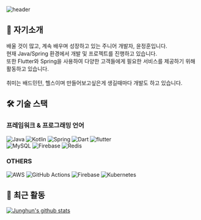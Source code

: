 ![header](https://capsule-render.vercel.app/api?type=waving&color=gradient&height=200&section=header&text=Welcome%20Junghun's%20Github&fontSize=32)

## 📌 자기소개
배울 것이 많고, 계속 배우며 성장하고 있는 주니어 개발자, 윤정훈입니다.<br/>
현재 Java/Spring 환경에서 개발 및 프로젝트를 진행하고 있습니다.<br/>
또한 Flutter와 Spring을 사용하여 다양한 고객들에게 필요한 서비스를 제공하기 위해 활동하고 있습니다.<br/>
<br/>
취미는 배드민턴, 헬스이며 만들어보고싶은게 생길때마다 개발도 하고 있습니다.

## 🛠️ 기술 스택

### 프레임워크 & 프로그래밍 언어
![Java](https://img.shields.io/badge/java-%23ED8B00.svg?style=for-the-badge&logo=openjdk&logoColor=white)
![Kotlin](https://img.shields.io/badge/kotlin-%237F52FF.svg?style=for-the-badge&logo=kotlin&logoColor=white)
![Spring](https://img.shields.io/badge/spring-%236DB33F.svg?style=for-the-badge&logo=spring&logoColor=white)
![Dart](https://img.shields.io/badge/dart-%230175C2.svg?style=for-the-badge&logo=dart&logoColor=white)
![flutter](https://img.shields.io/badge/Flutter-02569B?style=for-the-badge&logo=flutter&logoColor=white)
<br/>
![MySQL](https://img.shields.io/badge/mysql-4479A1.svg?style=for-the-badge&logo=mysql&logoColor=white)
![Firebase](https://img.shields.io/badge/firebase-a08021?style=for-the-badge&logo=firebase&logoColor=ffcd34)
![Redis](https://img.shields.io/badge/redis-%23DD0031.svg?style=for-the-badge&logo=redis&logoColor=white)

### OTHERS
![AWS](https://img.shields.io/badge/AWS-%23FF9900.svg?style=for-the-badge&logo=amazon-aws&logoColor=white)
![GitHub Actions](https://img.shields.io/badge/github%20actions-%232671E5.svg?style=for-the-badge&logo=githubactions&logoColor=white)
![Firebase](https://img.shields.io/badge/firebase-%23039BE5.svg?style=for-the-badge&logo=firebase)
![Kubernetes](https://img.shields.io/badge/kubernetes-%23326ce5.svg?style=for-the-badge&logo=kubernetes&logoColor=white)

## 🚀 최근 활동
[![Junghun's github stats](https://github-readme-stats.vercel.app/api?username=yunjunghun0116&show_icons=true&theme=synthwave)](https://github.com/yunjunghun0116/yunjunghun0116)

